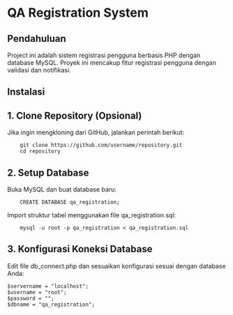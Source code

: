 # QA Registration System

## Pendahuluan 

Project ini adalah sistem registrasi pengguna berbasis PHP dengan database MySQL. Proyek ini mencakup fitur registrasi pengguna dengan validasi dan notifikasi.

## Instalasi

## 1. Clone Repository (Opsional)
Jika ingin mengkloning dari GitHub, jalankan perintah berikut:
```
    git clone https://github.com/username/repository.git
    cd repository
```

## 2. Setup Database
Buka MySQL dan buat database baru:
```
    CREATE DATABASE qa_registration;
```
Import struktur tabel menggunakan file qa_registration.sql:
```
    mysql -u root -p qa_registration < qa_registration.sql
```

## 3. Konfigurasi Koneksi Database
Edit file db_connect.php dan sesuaikan konfigurasi sesuai dengan database Anda:
```
$servername = "localhost";
$username = "root";
$password = "";
$dbname = "qa_registration";
```